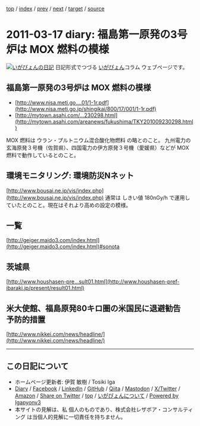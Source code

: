 [top](../index.html) 
 / [index](index.html) 
 / [prev](ig110316.html) 
 / [next](ig110318.html) 
 / [target](https://www.igapyon.jp/igapyon/diary/2011/ig110317.html) 
 / [source](https://github.com/igapyon/diary/blob/master/2011/ig110317.src.md) 

2011-03-17 diary: 福島第一原発の3号炉は MOX 燃料の模様
=====================================================================================================
[![いがぴょんの日記](https://www.igapyon.jp/igapyon/diary/images/iga202308_64.jpg "いがぴょん")](https://www.igapyon.jp/igapyon/diary/memo/memoigapyon.html) 日記形式でつづる [いがぴょん](https://www.igapyon.jp/igapyon/diary/memo/memoigapyon.html)コラム ウェブページです。

## 福島第一原発の3号炉は MOX 燃料の模様


*  [http://www.nisa.meti.go....01/1-1r.pdf](http://www.nisa.meti.go.jp/shingikai/800/17/001/1-1r.pdf)
*  [http://mytown.asahi.com/...230298.html](http://mytown.asahi.com/areanews/fukushima/TKY201009230298.html)


MOX 燃料は ウラン・プルトニウム混合酸化物燃料 の略とのこと。
九州電力の玄海原発３号機（佐賀県）、四国電力の伊方原発３号機（愛媛県）などが MOX 燃料で動作しているとのこと。


## 環境モニタリング: 環境防災Nネット

[http://www.bousai.ne.jp/vis/index.php](http://www.bousai.ne.jp/vis/index.php)
通常は しきい値 180nGy/h で運用していたとのこと。現在はそれより高めの設定の模様。


## 一覧

[http://geiger.maido3.com/index.html](http://geiger.maido3.com/index.html)#sonota


## 茨城県

[http://www.houshasen-pre...sult01.html](http://www.houshasen-pref-ibaraki.jp/present/result01.html)


## 米大使館、福島原発80キロ圏の米国民に退避勧告　予防的措置 

[http://www.nikkei.com/news/headline/](http://www.nikkei.com/news/headline/)


----------------------------------------------------------------------------------------------------

## この日記について

* ホームページ更新者: 伊賀 敏樹 / Tosiki Iga
* [Diary](https://www.igapyon.jp/igapyon/diary/) / [Facebook](https://www.facebook.com/igapyon) / [LinkedIn](https://www.linkedin.com/in/toshikiiga) / [GitHub](https://github.com/igapyon) / [Qiita](https://qiita.com/igapyon) / [Mastodon](https://social.vivaldi.net/@igapyon) / [X/Twitter](https://twitter.com/ToshikiIga) / [Amazon](https://www.amazon.co.jp/%E4%BC%8A%E8%B3%80-%E6%95%8F%E6%A8%B9/e/B004LTQWCQ) / 
[Share on Twitter](https://twitter.com/intent/tweet?hashtags=igapyon%2Cdiary%2C%E3%81%84%E3%81%8C%E3%81%B4%E3%82%87%E3%82%93&text=%E7%A6%8F%E5%B3%B6%E7%AC%AC%E4%B8%80%E5%8E%9F%E7%99%BA%E3%81%AE3%E5%8F%B7%E7%82%89%E3%81%AF+MOX+%E7%87%83%E6%96%99%E3%81%AE%E6%A8%A1%E6%A7%98&url=https%3A%2F%2Fwww.igapyon.jp%2Figapyon%2Fdiary%2F2011%2Fig110317.html) / [top](../index.html) / [いがぴょんについて](https://www.igapyon.jp/igapyon/diary/memo/memoigapyon.html) / [Powered by Igapyonv3](https://github.com/igapyon/igapyonv3)
* 本サイトの見解は、私 個人のものであり、株式会社レザボア・コンサルティング は当個人的見解に一切責任を持ちません。 

